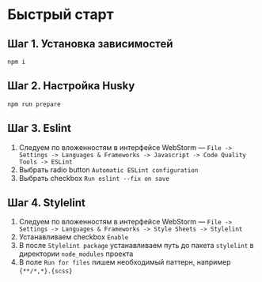 # Быстрый старт

## Шаг 1. Установка зависимостей

`npm i`

## Шаг 2. Настройка Husky

`npm run prepare`

## Шаг 3. Eslint

1. Следуем по вложенностям в интерфейсе WebStorm — `File -> Settings -> Languages & Frameworks -> Javascript -> Code Quality Tools -> ESLint`
2. Выбрать radio button `Automatic ESLint configuration`
3. Выбрать checkbox `Run eslint --fix on save`

## Шаг 4. Stylelint

1. Следуем по вложенностям в интерфейсе WebStorm — `File -> Settings -> Languages & Frameworks -> Style Sheets -> Stylelint`
2. Устанавливаем checkbox `Enable`
3. В после `Stylelint package` устанавливаем путь до пакета `stylelint` в директории `node_modules` проекта
4. В поле `Run for files` пишем необходимый паттерн, например `{**/*,*}.{scss}`
